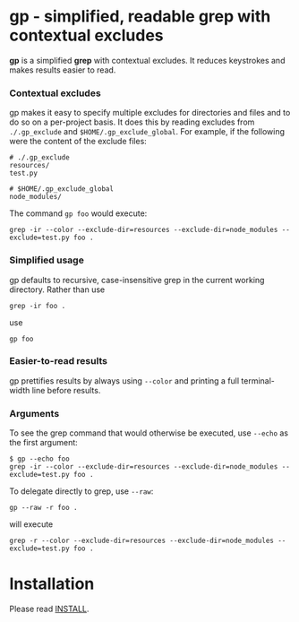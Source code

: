 gp - simplified, readable grep with contextual excludes
=======================================================
**gp** is a simplified **grep** with contextual excludes. It reduces keystrokes and makes results easier to read.

### Contextual excludes

gp makes it easy to specify multiple excludes for directories and files and to do so on a per-project basis. It does this by reading excludes from `./.gp_exclude` and `$HOME/.gp_exclude_global`. For example, if the following were the content of the exclude files:

```
# ./.gp_exclude
resources/
test.py
```

```
# $HOME/.gp_exclude_global
node_modules/
```

The command `gp foo` would execute:

```
grep -ir --color --exclude-dir=resources --exclude-dir=node_modules --exclude=test.py foo .
```

### Simplified usage

gp defaults to recursive, case-insensitive grep in the current working directory. Rather than use

```
grep -ir foo .
```

use

```
gp foo
```

### Easier-to-read results

gp prettifies results by always using `--color` and printing a full terminal-width line before results.

### Arguments
To see the grep command that would otherwise be executed, use `--echo` as the first argument:
```
$ gp --echo foo
grep -ir --color --exclude-dir=resources --exclude-dir=node_modules --exclude=test.py foo .
```

To delegate directly to grep, use `--raw`:
```
gp --raw -r foo .
```

will execute

```
grep -r --color --exclude-dir=resources --exclude-dir=node_modules --exclude=test.py foo .
```

Installation
============
Please read [INSTALL](INSTALL.md).
